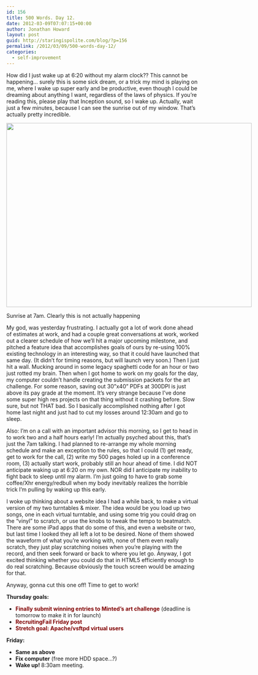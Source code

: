 ```yaml
---
id: 156
title: 500 Words. Day 12.
date: 2012-03-09T07:07:15+00:00
author: Jonathan Howard
layout: post
guid: http://staringispolite.com/blog/?p=156
permalink: /2012/03/09/500-words-day-12/
categories:
  - self-improvement
---
```

How did I just wake up at 6:20 without my alarm clock?? This cannot be happening… surely this is some sick dream, or a trick my mind is playing on me, where I wake up super early and be productive, even though I could be dreaming about anything I want, regardless of the laws of physics. If you’re reading this, please play that Inception sound, so I wake up. Actually, wait just a few minutes, because I can see the sunrise out of my window. That’s actually pretty incredible.

<div id="attachment_160" class="wp-caption aligncenter" style="width: 650px">
  <a href="http://staringispolite.com/blog/wp-content/uploads/2012/03/Sunrise_7am.jpg"><img class="size-full wp-image-160" title="Sunrise at 7am" src="http://staringispolite.com/blog/wp-content/uploads/2012/03/Sunrise_7am.jpg" alt="" width="640" height="480" /></a>
  
  <p class="wp-caption-text">
    Sunrise at 7am. Clearly this is not actually happening
  </p>
</div>

My god, was yesterday frustrating. I actually got a lot of work done ahead of estimates at work, and had a couple great conversations at work, worked out a clearer schedule of how we’ll hit a major upcoming milestone, and pitched a feature idea that accomplishes goals of ours by re-using 100% existing technology in an interesting way, so that it could have launched that same day. (It didn’t for timing reasons, but will launch very soon.) Then I just hit a wall. Mucking around in some legacy spaghetti code for an hour or two just rotted my brain. Then when I got home to work on my goals for the day, my computer couldn’t handle creating the submission packets for the art challenge. For some reason, saving out 30”x40” PDFs at 300DPI is just above its pay grade at the moment. It’s very strange because I’ve done some super high res projects on that thing without it crashing before. Slow sure, but not THAT bad. So I basically accomplished nothing after I got home last night and just had to cut my losses around 12:30am and go to sleep.

Also: I’m on a call with an important advisor this morning, so I get to head in to work two and a half hours early! I’m actually psyched about this, that’s just the 7am talking. I had planned to re-arrange my whole morning schedule and make an exception to the rules, so that I could (1) get ready, get to work for the call, (2) write my 500 pages holed up in a conference room, (3) actually start work, probably still an hour ahead of time. I did NOT anticipate waking up at 6:20 on my own. NOR did I anticipate my inability to fight back to sleep until my alarm. I’m just going to have to grab some coffee/Xhr energy/redbull when my body inevitably realizes the horrible trick I’m pulling by waking up this early.

I woke up thinking about a website idea I had a while back, to make a virtual version of my two turntables & mixer. The idea would be you load up two songs, one in each virtual turntable, and using some trig you could drag on the “vinyl” to scratch, or use the knobs to tweak the tempo to beatmatch. There are some iPad apps that do some of this, and even a website or two, but last time I looked they all left a lot to be desired. None of them showed the waveform of what you’re working with, none of them even really scratch, they just play scratching noises when you’re playing with the record, and then seek forward or back to where you let go. Anyway, I got excited thinking whether you could do that in HTML5 efficiently enough to do real scratching. Because obviously the touch screen would be amazing for that.

Anyway, gonna cut this one off! Time to get to work!

**Thursday goals:**

  * <span style="color: #800000;"><strong>Finally submit winning entries to Minted’s art challenge</strong></span> (deadline is tomorrow to make it in for launch)
  * <span style="color: #800000;"><strong>RecruitingFail Friday post</strong></span>
  * <span style="color: #800000;"><strong>Stretch goal: Apache/vsftpd virtual users</strong></span>

<div>
  <strong>Friday:</strong>
</div>

<div>
  <ul>
    <li>
      <strong>Same as above</strong>
    </li>
    <li>
      <strong>Fix computer</strong> (free more HDD space&#8230;?)
    </li>
    <li>
      <strong>Wake up! </strong>8:30am meeting.
    </li>
  </ul>
</div>

&nbsp;